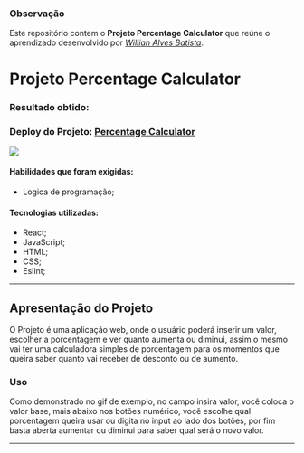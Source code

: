 ### Observação

Este repositório contem o **Projeto Percentage Calculator** que reúne o aprendizado desenvolvido por _[Willian Alves Batista](https://www.linkedin.com/in/willian-alves-batista-60aa6a180/)_.

# Projeto Percentage Calculator
### Resultado obtido:
### Deploy do Projeto: [Percentage Calculator](https://percentage-calculator-will.netlify.app/)
![](./public/calc.gif)

#### Habilidades que foram exigidas:

  - Logica de programação;

#### Tecnologias utilizadas:

  - React;
  - JavaScript;
  - HTML;
  - CSS;
  - Eslint;

---

## Apresentação do Projeto

O Projeto é uma aplicação web, onde o usuário poderá inserir um valor, escolher a porcentagem e ver quanto aumenta ou diminui, assim o mesmo vai ter uma calculadora simples de porcentagem para os momentos que queira saber quanto vai receber de desconto ou de aumento.


### Uso

Como demonstrado no gif de exemplo, no campo insira valor, você coloca o valor base, mais abaixo nos botões numérico, você escolhe qual porcentagem queira usar ou digita no input ao lado dos botões, por fim basta aberta aumentar ou diminui para saber qual será o novo valor.
 
---
